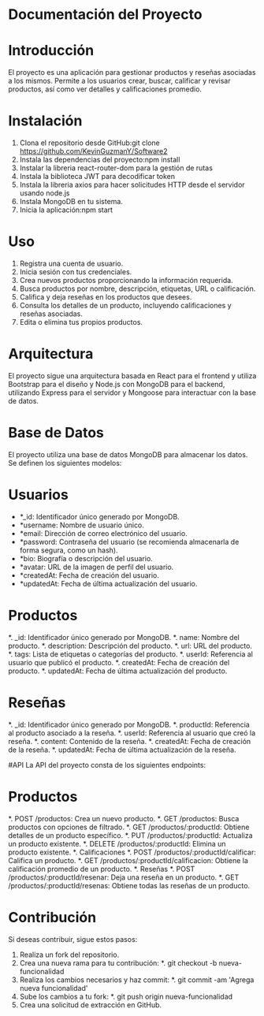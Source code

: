 # Documentación del Proyecto
# Introducción
El proyecto es una aplicación para gestionar productos y reseñas asociadas a los mismos. 
Permite a los usuarios crear, buscar, calificar y revisar productos, 
así como ver detalles y calificaciones promedio.

# Instalación
1. Clona el repositorio desde GitHub:git clone https://github.com/KevinGuzmanY/Software2
2. Instala las dependencias del proyecto:npm install
3. Instalar la libreria react-router-dom para la gestión de rutas
4. Instala la biblioteca JWT para decodificar token
5. Instala la libreria axios para hacer solicitudes HTTP desde el servidor usando node.js
6. Instala MongoDB en tu sistema.
7. Inicia la aplicación:npm start

# Uso
1. Registra una cuenta de usuario.
2. Inicia sesión con tus credenciales.
3. Crea nuevos productos proporcionando la información requerida.
4. Busca productos por nombre, descripción, etiquetas, URL o calificación.
5. Califica y deja reseñas en los productos que desees.
6. Consulta los detalles de un producto, incluyendo calificaciones y reseñas asociadas.
7. Edita o elimina tus propios productos.

# Arquitectura
El proyecto sigue una arquitectura basada en React  para el frontend y utiliza Bootstrap para el diseño y Node.js 
con MongoDB para el backend, utilizando Express para el servidor y Mongoose para interactuar con la base de datos.

# Base de Datos
El proyecto utiliza una base de datos MongoDB para almacenar los datos. Se definen los siguientes modelos:

# Usuarios
- *_id: Identificador único generado por MongoDB.
- *username: Nombre de usuario único.
- *email: Dirección de correo electrónico del usuario.
- *password: Contraseña del usuario (se recomienda almacenarla de forma segura, como un hash).
- *bio: Biografía o descripción del usuario.
- *avatar: URL de la imagen de perfil del usuario.
- *createdAt: Fecha de creación del usuario.
- *updatedAt: Fecha de última actualización del usuario.

# Productos
*. _id: Identificador único generado por MongoDB.
*. name: Nombre del producto.
*. description: Descripción del producto.
*. url: URL del producto.
*. tags: Lista de etiquetas o categorías del producto.
*. userId: Referencia al usuario que publicó el producto.
*. createdAt: Fecha de creación del producto.
*. updatedAt: Fecha de última actualización del producto.

# Reseñas
*. _id: Identificador único generado por MongoDB.
*. productId: Referencia al producto asociado a la reseña.
*. userId: Referencia al usuario que creó la reseña.
*. content: Contenido de la reseña.
*. createdAt: Fecha de creación de la reseña.
*. updatedAt: Fecha de última actualización de la reseña.

#API
La API del proyecto consta de los siguientes endpoints:

# Productos
*. POST /productos: Crea un nuevo producto.
*. GET /productos: Busca productos con opciones de filtrado.
*. GET /productos/:productId: Obtiene detalles de un producto específico.
*. PUT /productos/:productId: Actualiza un producto existente.
*. DELETE /productos/:productId: Elimina un producto existente.
*. Calificaciones
*. POST /productos/:productId/calificar: Califica un producto.
*. GET /productos/:productId/calificacion: Obtiene la calificación promedio de un producto.
*. Reseñas
*. POST /productos/:productId/resenar: Deja una reseña en un producto.
*. GET /productos/:productId/resenas: Obtiene todas las reseñas de un producto.

# Contribución
Si deseas contribuir, sigue estos pasos:
1. Realiza un fork del repositorio.
2. Crea una nueva rama para tu contribución:
*. git checkout -b nueva-funcionalidad
3. Realiza los cambios necesarios y haz commit:
*. git commit -am 'Agrega nueva funcionalidad'
4. Sube los cambios a tu fork:
*. git push origin nueva-funcionalidad
5. Crea una solicitud de extracción en GitHub.
